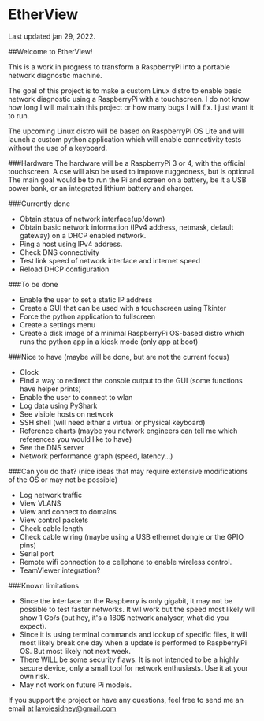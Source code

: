 # EtherView
Last updated jan 29, 2022.

##Welcome to EtherView!

This is a work in progress to transform a RaspberryPi into a portable network diagnostic machine.

The goal of this project is to make a custom Linux distro to enable basic network diagnostic using a RaspberryPi with a touchscreen.
I do not know how long I will maintain this project or how many bugs I will fix. I just want it to run.

The upcoming Linux distro will be based on RaspberryPi OS Lite and will launch a custom python application 
which will enable connectivity tests without the use of a keyboard.

###Hardware
The hardware will be a RaspberryPi 3 or 4, with the official touchscreen. A cse will also be used to improve ruggedness, but is optional.
The main goal would be to run the Pi and screen on a battery, be it a USB power bank, or an integrated lithium battery and charger.

###Currently done
- Obtain status of network interface(up/down)
- Obtain basic network information (IPv4 address, netmask, default gateway) on a DHCP enabled network.
- Ping a host using IPv4 address.
- Check DNS connectivity
- Test link speed of network interface and internet speed
- Reload DHCP configuration

###To be done
- Enable the user to set a static IP address
- Create a GUI that can be used with a touchscreen using Tkinter
- Force the python application to fullscreen
- Create a settings menu
- Create a disk image of a minimal RaspberryPi OS-based distro which runs the python app in a kiosk mode (only app at boot)

###Nice to have (maybe will be done, but are not the current focus)
- Clock
- Find a way to redirect the console output to the GUI (some functions have helper prints)
- Enable the user to connect to wlan
- Log data using PyShark
- See visible hosts on network
- SSH shell (will need either a virtual or physical keyboard)
- Reference charts (maybe you network engineers can tell me which references you would like to have)
- See the DNS server
- Network performance graph (speed, latency...)

###Can you do that? (nice ideas that may require extensive modifications of the OS or may not be possible)
- Log network traffic
- View VLANS
- View and connect to domains
- View control packets
- Check cable length
- Check cable wiring (maybe using a USB ethernet dongle or the GPIO pins)
- Serial port
- Remote wifi connection to a cellphone to enable wireless control.
- TeamViewer integration?

###Known limitations
- Since the interface on the Raspberry is only gigabit, it may not be possible to test faster networks. 
  It wil work but the speed most likely will show 1 Gb/s (but hey, it's a 180$ network analyser, what did you expect).
- Since it is using terminal commands and lookup of specific files, it will most likely break one day when a update is performed to RaspberryPi OS. 
  But most likely not next week.
- There WILL be some security flaws. It is not intended to be a highly secure device, only a small tool for network enthusiasts. Use it at your own risk.
- May not work on future Pi models.
  
  
If you support the project or have any questions, feel free to send me an email at lavoiesidney@gmail.com
